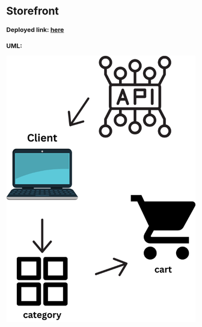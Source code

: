 # Storefront

### Deployed link: [here](https://comfy-gumption-982779.netlify.app)

### UML:
![alt](UML.png)

